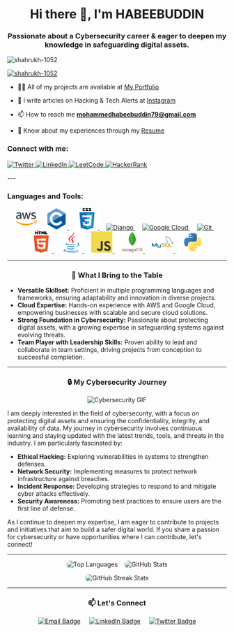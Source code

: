 <h1 align="center">Hi there 👋, I'm HABEEBUDDIN</h1>
<h3 align="center">Passionate about a Cybersecurity career & eager to deepen my knowledge in safeguarding digital assets.</h3>

<p align="left"> 
  <img src="https://komarev.com/ghpvc/?username=shahrukh-1052&label=Profile%20views&color=0e75b6&style=flat" alt="shahrukh-1052" />
</p>

<p align="left"> 
  <a href="https://github.com/ryo-ma/github-profile-trophy">
    <img src="https://github-profile-trophy.vercel.app/?username=shahrukh-1052" alt="shahrukh-1052" />
  </a>
</p>

- 👨‍💻 All of my projects are available at [My Portfolio](https://mhportfolio-emiuhbm.gamma.site/)

- 📝 I write articles on Hacking & Tech Alerts at [Instagram](https://www.instagram.com/mr_pagall__1052/)

- 📫 How to reach me **mohammedhabeebuddin79@gmail.com**

- 📄 Know about my experiences through my [Resume](https://drive.google.com/file/d/1yN_h0s5knzDzOKrwUuUvVB-U2eJnN1eP/view?usp=sharing)

<h3 align="left">Connect with me:</h3>
<p align="left">
  <a href="https://twitter.com/shahrukh_66" target="_blank">
    <img align="center" src="https://raw.githubusercontent.com/rahuldkjain/github-profile-readme-generator/master/src/images/icons/Social/twitter.svg" alt="Twitter" height="30" width="40" />
  </a>
  <a href="https://www.linkedin.com/in/mohammed-habeebuddin-a108ab288/" target="_blank">
    <img align="center" src="https://raw.githubusercontent.com/rahuldkjain/github-profile-readme-generator/master/src/images/icons/Social/linked-in-alt.svg" alt="LinkedIn" height="30" width="40" />
  </a>
  <a href="https://leetcode.com/u/shahrukh-56/" target="_blank">
    <img align="center" src="https://raw.githubusercontent.com/rahuldkjain/github-profile-readme-generator/master/src/images/icons/Social/leet-code.svg" alt="LeetCode" height="30" width="40" />
  </a>
  <a href="https://www.hackerrank.com/profile/tufgamerz56" target="_blank">
    <img align="center" src="https://raw.githubusercontent.com/rahuldkjain/github-profile-readme-generator/master/src/images/icons/Social/hackerearth.svg" alt="HackerRank" height="30" width="40" />
  </a>
</p>
---

<h3 align="left">Languages and Tools:</h3>
<p align="center">
  <a href="https://aws.amazon.com" target="_blank" rel="noreferrer">
    <img src="https://raw.githubusercontent.com/devicons/devicon/master/icons/amazonwebservices/amazonwebservices-original-wordmark.svg" alt="AWS" width="50" height="50"/>
  </a>
  &nbsp;&nbsp;&nbsp;
  <a href="https://www.cprogramming.com/" target="_blank" rel="noreferrer">
    <img src="https://raw.githubusercontent.com/devicons/devicon/master/icons/c/c-original.svg" alt="C" width="50" height="50"/> 
  </a>
  &nbsp;&nbsp;&nbsp;
  <a href="https://www.w3schools.com/css/" target="_blank" rel="noreferrer">
    <img src="https://raw.githubusercontent.com/devicons/devicon/master/icons/css3/css3-original-wordmark.svg" alt="CSS3" width="50" height="50"/>
  </a>
  &nbsp;&nbsp;&nbsp;
  <a href="https://www.djangoproject.com/" target="_blank" rel="noreferrer">
    <img src="https://cdn.worldvectorlogo.com/logos/django.svg" alt="Django" width="50" height="50"/>
  </a>
  &nbsp;&nbsp;&nbsp;
  <a href="https://cloud.google.com" target="_blank" rel="noreferrer">
    <img src="https://www.vectorlogo.zone/logos/google_cloud/google_cloud-icon.svg" alt="Google Cloud" width="50" height="50"/> 
  </a>
  &nbsp;&nbsp;&nbsp;
  <a href="https://git-scm.com/" target="_blank" rel="noreferrer">
    <img src="https://www.vectorlogo.zone/logos/git-scm/git-scm-icon.svg" alt="Git" width="50" height="50"/> 
  </a>
  &nbsp;&nbsp;&nbsp;
  <a href="https://www.w3.org/html/" target="_blank" rel="noreferrer">
    <img src="https://raw.githubusercontent.com/devicons/devicon/master/icons/html5/html5-original-wordmark.svg" alt="HTML5" width="50" height="50"/>
  </a>
  &nbsp;&nbsp;&nbsp;
  <a href="https://www.java.com" target="_blank" rel="noreferrer">
    <img src="https://raw.githubusercontent.com/devicons/devicon/master/icons/java/java-original.svg" alt="Java" width="50" height="50"/> 
  </a>
  &nbsp;&nbsp;&nbsp;
  <a href="https://developer.mozilla.org/en-US/docs/Web/JavaScript" target="_blank" rel="noreferrer">
    <img src="https://raw.githubusercontent.com/devicons/devicon/master/icons/javascript/javascript-original.svg" alt="JavaScript" width="50" height="50"/>
  </a>
  &nbsp;&nbsp;&nbsp;
  <a href="https://www.mongodb.com/" target="_blank" rel="noreferrer">
    <img src="https://raw.githubusercontent.com/devicons/devicon/master/icons/mongodb/mongodb-original-wordmark.svg" alt="MongoDB" width="50" height="50"/>
  </a>
  &nbsp;&nbsp;&nbsp;
  <a href="https://www.mysql.com/" target="_blank" rel="noreferrer">
    <img src="https://raw.githubusercontent.com/devicons/devicon/master/icons/mysql/mysql-original-wordmark.svg" alt="MySQL" width="50" height="50"/> 
  </a>
  &nbsp;&nbsp;&nbsp;
  <a href="https://www.python.org" target="_blank" rel="noreferrer">
    <img src="https://raw.githubusercontent.com/devicons/devicon/master/icons/python/python-original.svg" alt="Python" width="50" height="50"/> 
  </a>
</p>

---

<h3 align="center">🌟 What I Bring to the Table</h3>

<ul>
  <li><strong>Versatile Skillset:</strong> Proficient in multiple programming languages and frameworks, ensuring adaptability and innovation in diverse projects.</li>
  <li><strong>Cloud Expertise:</strong> Hands-on experience with AWS and Google Cloud, empowering businesses with scalable and secure cloud solutions.</li>
  <li><strong>Strong Foundation in Cybersecurity:</strong> Passionate about protecting digital assets, with a growing expertise in safeguarding systems against evolving threats.</li>
  <li><strong>Team Player with Leadership Skills:</strong> Proven ability to lead and collaborate in team settings, driving projects from conception to successful completion.</li>
</ul>

---

<h3 align="center">🔒 My Cybersecurity Journey</h3>
<p align="center">
  <img src="https://media.giphy.com/media/26FPCXdkvDbKBbgOI/giphy.gif" width="200" height="200" alt="Cybersecurity GIF"/>
</p>
<p>
  I am deeply interested in the field of cybersecurity, with a focus on protecting digital assets and ensuring the confidentiality, integrity, and availability of data. My journey in cybersecurity involves continuous learning and staying updated with the latest trends, tools, and threats in the industry. I am particularly fascinated by:
</p>
<ul>
  <li><strong>Ethical Hacking:</strong> Exploring vulnerabilities in systems to strengthen defenses.</li>
  <li><strong>Network Security:</strong> Implementing measures to protect network infrastructure against breaches.</li>
  <li><strong>Incident Response:</strong> Developing strategies to respond to and mitigate cyber attacks effectively.</li>
  <li><strong>Security Awareness:</strong> Promoting best practices to ensure users are the first line of defense.</li>
</ul>
<p>
  As I continue to deepen my expertise, I am eager to contribute to projects and initiatives that aim to build a safer digital world. If you share a passion for cybersecurity or have opportunities where I can contribute, let's connect!
</p>

---

<p align="center">
  <img src="https://github-readme-stats.vercel.app/api/top-langs?username=shahrukh-1052&show_icons=true&locale=en&layout=compact" alt="Top Languages" style="border-radius: 10px;"/>
  &nbsp;&nbsp;
  <img src="https://github-readme-stats.vercel.app/api?username=shahrukh-1052&show_icons=true&locale=en" alt="GitHub Stats" style="border-radius: 10px;"/>
</p>

<p align="center">
  <img src="https://github-readme-streak-stats.herokuapp.com/?user=shahrukh-1052&" alt="GitHub Streak Stats" style="border-radius: 10px;"/>
</p>

---

<h3 align="center">📫 Let's Connect</h3>
<p align="center">
  <a href="mailto:mohammedhabeebuddin79@gmail.com"><img src="https://img.shields.io/badge/Email-D14836?style=for-the-badge&logo=gmail&logoColor=white" alt="Email Badge"/></a>
  &nbsp;&nbsp;&nbsp;
  <a href="https://www.linkedin.com/in/mohammed-habeebuddin-a108ab288/" target="_blank"><img src="https://img.shields.io/badge/LinkedIn-0A66C2?style=for-the-badge&logo=linkedin&logoColor=white" alt="LinkedIn Badge"/></a>
  &nbsp;&nbsp;&nbsp;
  <a href="https://twitter.com/shahrukh_66" target="_blank"><img src="https://img.shields.io/badge/Twitter-1DA1F2?style=for-the-badge&logo=twitter&logoColor=white" alt="Twitter Badge"/></a>
</p>
